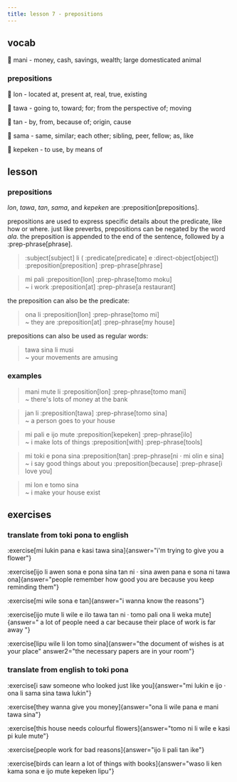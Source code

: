 ```yaml
---
title: lesson 7 - prepositions
---
```

## vocab
󱤲 mani - money, cash, savings, wealth; large domesticated animal

### prepositions
󱤬 lon - located at, present at, real, true, existing

󱥩 tawa - going to, toward; for; from the perspective of; moving

󱥧 tan - by, from, because of; origin, cause

󱥖 sama - same, similar; each other; sibling, peer, fellow; as, like

󱤙 kepeken - to use, by means of

## lesson
### prepositions
*lon*, *tawa*, *tan*, *sama*, and *kepeken* are :preposition[prepositions].

prepositions are used to express specific details about the predicate, like how or where. just like preverbs, prepositions can be negated by the word *ala*. the preposition is appended to the end of the sentence, followed by a :prep-phrase[phrase].

> :subject[subject] li ( :predicate[predicate] e :direct-object[object]) :preposition[preposition] :prep-phrase[phrase]

> mi pali :preposition[lon] :prep-phrase[tomo moku] \
> ~ i work :preposition[at] :prep-phrase[a restaurant]

the preposition can also be the predicate:

> ona li :preposition[lon] :prep-phrase[tomo mi] \
> ~ they are :preposition[at] :prep-phrase[my house]

prepositions can also be used as regular words:

> tawa sina li musi \
> ~ your movements are amusing

### examples
> mani mute li :preposition[lon] :prep-phrase[tomo mani] \
> ~ there's lots of money at the bank

> jan li :preposition[tawa] :prep-phrase[tomo sina] \
> ~ a person goes to your house

> mi pali e ijo mute :preposition[kepeken] :prep-phrase[ilo] \
> ~ i make lots of things :preposition[with] :prep-phrase[tools]

> mi toki e pona sina :preposition[tan] :prep-phrase[ni · mi olin e sina] \
> ~ i say good things about you :preposition[because] :prep-phrase[i love you]

> mi lon e tomo sina \
> ~ i make your house exist

## exercises
### translate from toki pona to english
:exercise[mi lukin pana e kasi tawa sina]{answer="i'm trying to give you a flower"}

:exercise[ijo li awen sona e pona sina tan ni · sina awen pana e sona ni tawa ona]{answer="people remember how good you are because you keep reminding them"}

:exercise[mi wile sona e tan]{answer="i wanna know the reasons"}

:exercise[ijo mute li wile e ilo tawa tan ni · tomo pali ona li weka mute]{answer=" a lot of people need a car because their place of work is far away "}

:exercise[lipu wile li lon tomo sina]{answer="the document of wishes is at your place" answer2="the necessary papers are in your room"}

### translate from english to toki pona
:exercise[i saw someone who looked just like you]{answer="mi lukin e ijo · ona li sama sina tawa lukin"}

:exercise[they wanna give you money]{answer="ona li wile pana e mani tawa sina"}

:exercise[this house needs colourful flowers]{answer="tomo ni li wile e kasi pi kule mute"}

:exercise[people work for bad reasons]{answer="ijo li pali tan ike"}

:exercise[birds can learn a lot of things with books]{answer="waso li ken kama sona e ijo mute kepeken lipu"}